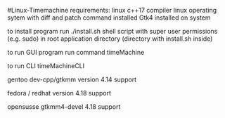 #Linux-Timemachine
requirements:
linux c++17 compiler
linux operating sytem with diff and patch command installed 
Gtk4 installed on system 

to install program
run ./install.sh shell script with 
super user permissions (e.g. sudo)
in root application directory (directory with install.sh inside)

to run GUI program run command
timeMachine

to run CLI
timeMachineCLI <arguments>


gentoo 
dev-cpp/gtkmm 
version 4.14 support 

fedora / redhat
version 4.18 support 

opensusse 
gtkmm4-devel 4.18 support 




